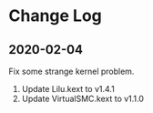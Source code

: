# Change Log

## 2020-02-04

Fix some strange kernel problem.

1. Update Lilu.kext to v1.4.1
2. Update VirtualSMC.kext to v1.1.0